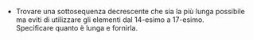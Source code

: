 - Trovare una sottosequenza decrescente che sia la più lunga possibile ma eviti di utilizzare gli elementi dal 14-esimo a 17-esimo.\
Specificare quanto è lunga e fornirla.